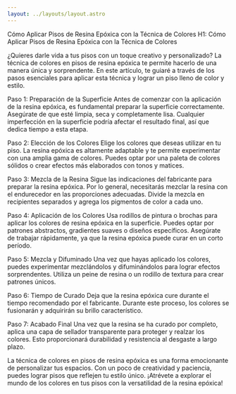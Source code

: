 ```yaml
---
layout: ../layouts/layout.astro
---
```


Cómo Aplicar Pisos de Resina Epóxica con la Técnica de Colores
H1: Cómo Aplicar Pisos de Resina Epóxica con la Técnica de Colores

¿Quieres darle vida a tus pisos con un toque creativo y personalizado? La técnica de colores en pisos de resina epóxica te permite hacerlo de una manera única y sorprendente. En este artículo, te guiaré a través de los pasos esenciales para aplicar esta técnica y lograr un piso lleno de color y estilo.

Paso 1: Preparación de la Superficie
Antes de comenzar con la aplicación de la resina epóxica, es fundamental preparar la superficie correctamente. Asegúrate de que esté limpia, seca y completamente lisa. Cualquier imperfección en la superficie podría afectar el resultado final, así que dedica tiempo a esta etapa.

Paso 2: Elección de los Colores
Elige los colores que deseas utilizar en tu piso. La resina epóxica es altamente adaptable y te permite experimentar con una amplia gama de colores. Puedes optar por una paleta de colores sólidos o crear efectos más elaborados con tonos y matices.

Paso 3: Mezcla de la Resina
Sigue las indicaciones del fabricante para preparar la resina epóxica. Por lo general, necesitarás mezclar la resina con el endurecedor en las proporciones adecuadas. Divide la mezcla en recipientes separados y agrega los pigmentos de color a cada uno.

Paso 4: Aplicación de los Colores
Usa rodillos de pintura o brochas para aplicar los colores de resina epóxica en la superficie. Puedes optar por patrones abstractos, gradientes suaves o diseños específicos. Asegúrate de trabajar rápidamente, ya que la resina epóxica puede curar en un corto período.

Paso 5: Mezcla y Difuminado
Una vez que hayas aplicado los colores, puedes experimentar mezclándolos y difuminándolos para lograr efectos sorprendentes. Utiliza un peine de resina o un rodillo de textura para crear patrones únicos.

Paso 6: Tiempo de Curado
Deja que la resina epóxica cure durante el tiempo recomendado por el fabricante. Durante este proceso, los colores se fusionarán y adquirirán su brillo característico.

Paso 7: Acabado Final
Una vez que la resina se ha curado por completo, aplica una capa de sellador transparente para proteger y realzar los colores. Esto proporcionará durabilidad y resistencia al desgaste a largo plazo.

La técnica de colores en pisos de resina epóxica es una forma emocionante de personalizar tus espacios. Con un poco de creatividad y paciencia, puedes lograr pisos que reflejen tu estilo único. ¡Atrévete a explorar el mundo de los colores en tus pisos con la versatilidad de la resina epóxica!

